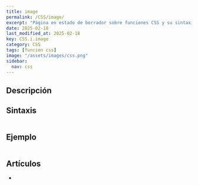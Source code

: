 ```yaml
---
title: image
permalink: /CSS/image/
excerpt: "Página en estado de borrador sobre funciones CSS y su sintaxis con ejemplos."
date: 2025-02-18
last_modified_at: 2025-02-18
key: CSS.i.image
category: CSS
tags: [funcion css]
image: "/assets/images/css.png"
sidebar:
  nav: css
---
```


## Descripción


## Sintaxis


```css

```


## Ejemplo


```css

```


## Artículos

- 
